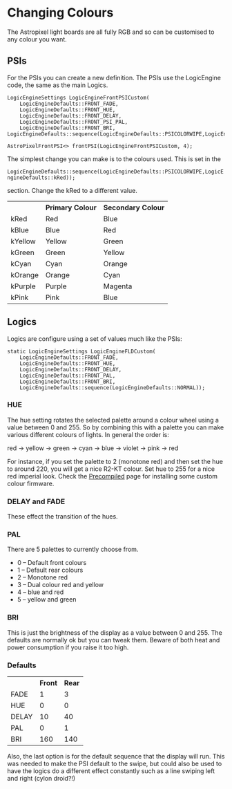 # Changing Colours

The Astropixel light boards are all fully RGB and so can be customised to any colour you want.

## PSIs

For the PSIs you can create a new definition. The PSIs use the LogicEngine code, the same as the main Logics.

```
LogicEngineSettings LogicEngineFrontPSICustom(
    LogicEngineDefaults::FRONT_FADE,
    LogicEngineDefaults::FRONT_HUE,
    LogicEngineDefaults::FRONT_DELAY,
    LogicEngineDefaults::FRONT_PSI_PAL,
    LogicEngineDefaults::FRONT_BRI,    LogicEngineDefaults::sequence(LogicEngineDefaults::PSICOLORWIPE,LogicEngineDefaults::kRed));

AstroPixelFrontPSI<> frontPSI(LogicEngineFrontPSICustom, 4);
```

The simplest change you can make is to the colours used. This is set in the 

```LogicEngineDefaults::sequence(LogicEngineDefaults::PSICOLORWIPE,LogicEngineDefaults::kRed)); ```

section. Change the kRed to a different value.

<table>
<tr><th></th><th>Primary Colour</th><th>Secondary Colour</th></tr>
<tr><td>kRed</td><td>	Red</td><td>	Blue</td></tr>
<tr><td>kBlue</td><td>	Blue</td><td>Red</td></tr>
<tr><td>kYellow</td><td>	Yellow</td><td>	Green</td></tr>
<tr><td>kGreen	</td><td>Green</td><td>	Yellow</td></tr>
<tr><td>kCyan</td><td>Cyan</td><td>	Orange</td></tr>
<tr><td>kOrange</td><td>	Orange	</td><td>Cyan</td></tr>
<tr><td>kPurple</td><td>	Purple	</td><td>Magenta</td></tr>
<tr><td>kPink</td><td>Pink	</td><td>Blue</td></tr>
</table>

## Logics

Logics are configure using a set of values much like the PSIs:

```
static LogicEngineSettings LogicEngineFLDCustom(
    LogicEngineDefaults::FRONT_FADE,
    LogicEngineDefaults::FRONT_HUE,
    LogicEngineDefaults::FRONT_DELAY,
    LogicEngineDefaults::FRONT_PAL,
    LogicEngineDefaults::FRONT_BRI,
    LogicEngineDefaults::sequence(LogicEngineDefaults::NORMAL));
```

### HUE
The hue setting rotates the selected palette around a colour wheel using a value between 0 and 255. So by combining this with a palette you can make various different colours of lights. In general the order is:

red -> yellow -> green -> cyan -> blue -> violet -> pink -> red

For instance, if you set the palette to 2 (monotone red) and then set the hue to around 220, you will get a nice R2-KT colour. Set hue to 255 for a nice red imperial look. Check the [Precompiled](precompiled.md) page for installing some custom colour firmware.

### DELAY and FADE
These effect the transition of the hues.

### PAL
There are 5 palettes to currently choose from.

* 0 – Default front colours
* 1 – Default rear colours
* 2 – Monotone red
* 3 – Dual colour red and yellow
* 4 – blue and red
* 5 – yellow and green

### BRI
This is just the brightness of the display as a value between 0 and 255. The defaults are normally ok but you can tweak them. Beware of both heat and power consumption if you raise it too high.

### Defaults
<table>
<tr><th></th><th>Front</th><th>	Rear</th></tr>
<tr><td>FADE</td><td>	1</td><td>	3</td></tr>
<tr><td>HUE</td><td>	0</td><td>	0</td></tr>
<tr><td>DELAY</td><td>	10</td><td>	40</td></tr>
<tr><td>PAL</td><td>	0</td><td>	1</td></tr>
<tr><td>BRI</td><td>	160</td><td>	140</td></tr>
</table>

Also, the last option is for the default sequence that the display will run. This was needed to make the PSI default to the swipe, but could also be used to have the logics do a different effect constantly such as a line swiping left and right (cylon droid?!)